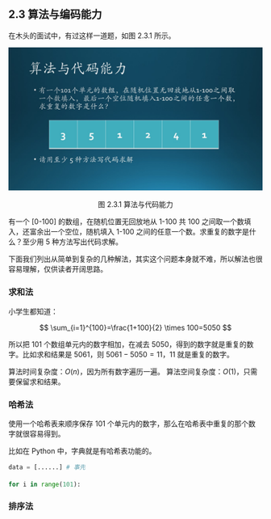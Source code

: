## 2.3 算法与编码能力

在木头的面试中，有过这样一道题，如图 2.3.1 所示。

<center>
<img src="Images/Slide4.JPG"/>

图 2.3.1 算法与代码能力
</center> 

有一个 [0-100] 的数组，在随机位置无回放地从 1-100 共 100 之间取一个数填入，还富余出一个空位，随机填入 1-100 之间的任意一个数。求重复的数字是什么？至少用 5 种方法写出代码求解。

下面我们列出从简单到复杂的几种解法，其实这个问题本身就不难，所以解法也很容易理解，仅供读者开阔思路。

### 求和法

小学生都知道：

$$
\sum_{i=1}^{100}=\frac{1+100}{2} \times 100=5050
$$

所以把 101 个数组单元内的数字相加，在减去 5050，得到的数字就是重复的数字。比如求和结果是 5061，则 $5061-5050=11$，11 就是重复的数字。

算法时间复杂度：$O(n)$，因为所有数字遍历一遍。
算法空间复杂度：$O(1)$，只需要保留求和结果。

### 哈希法

使用一个哈希表来顺序保存 101 个单元内的数字，那么在哈希表中重复的那个数字就很容易得到。

比如在 Python 中，字典就是有哈希表功能的。

```python
data = [......] # 事先

for i in range(101):

```


### 排序法


